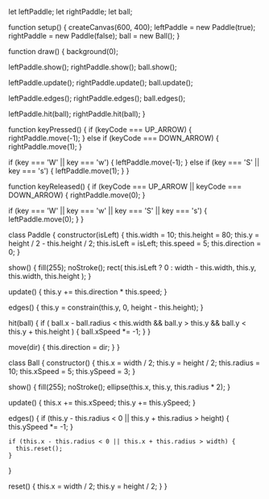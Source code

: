 let leftPaddle;
let rightPaddle;
let ball;

function setup() {
  createCanvas(600, 400);
  leftPaddle = new Paddle(true);
  rightPaddle = new Paddle(false);
  ball = new Ball();
}

function draw() {
  background(0);

  leftPaddle.show();
  rightPaddle.show();
  ball.show();

  leftPaddle.update();
  rightPaddle.update();
  ball.update();

  leftPaddle.edges();
  rightPaddle.edges();
  ball.edges();

  leftPaddle.hit(ball);
  rightPaddle.hit(ball);
}

function keyPressed() {
  if (keyCode === UP_ARROW) {
    rightPaddle.move(-1);
  } else if (keyCode === DOWN_ARROW) {
    rightPaddle.move(1);
  }

  if (key === 'W' || key === 'w') {
    leftPaddle.move(-1);
  } else if (key === 'S' || key === 's') {
    leftPaddle.move(1);
  }
}

function keyReleased() {
  if (keyCode === UP_ARROW || keyCode === DOWN_ARROW) {
    rightPaddle.move(0);
  }

  if (key === 'W' || key === 'w' || key === 'S' || key === 's') {
    leftPaddle.move(0);
  }
}

class Paddle {
  constructor(isLeft) {
    this.width = 10;
    this.height = 80;
    this.y = height / 2 - this.height / 2;
    this.isLeft = isLeft;
    this.speed = 5;
    this.direction = 0;
  }

  show() {
    fill(255);
    noStroke();
    rect(
      this.isLeft ? 0 : width - this.width,
      this.y,
      this.width,
      this.height
    );
  }

  update() {
    this.y += this.direction * this.speed;
  }

  edges() {
    this.y = constrain(this.y, 0, height - this.height);
  }

  hit(ball) {
    if (
      ball.x - ball.radius < this.width &&
      ball.y > this.y &&
      ball.y < this.y + this.height
    ) {
      ball.xSpeed *= -1;
    }
  }

  move(dir) {
    this.direction = dir;
  }
}

class Ball {
  constructor() {
    this.x = width / 2;
    this.y = height / 2;
    this.radius = 10;
    this.xSpeed = 5;
    this.ySpeed = 3;
  }

  show() {
    fill(255);
    noStroke();
    ellipse(this.x, this.y, this.radius * 2);
  }

  update() {
    this.x += this.xSpeed;
    this.y += this.ySpeed;
  }

  edges() {
    if (this.y - this.radius < 0 || this.y + this.radius > height) {
      this.ySpeed *= -1;
    }

    if (this.x - this.radius < 0 || this.x + this.radius > width) {
      this.reset();
    }
  }

  reset() {
    this.x = width / 2;
    this.y = height / 2;
  }
}
